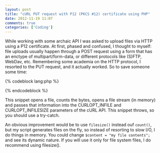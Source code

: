 ```yaml
---
layout: post
title: "cURL PUT request with P12 (PKCS #12) certificate using PHP"
date: 2012-11-19 11:07
comments: true
categories: ['Coding'] 
---
```

While working with some archaic API I was asked to upload files via HTTP using a P12 certificate. At first, phased and confused, I thought to myself: file uploads usually happen through a POST request using a form
that has an enctype of multipart/form-data, or different protocols like (S)FTP, WebDav, etc. Remembering some academia on the HTTP protocol, I resorted to the PUT request, and it actually worked. So to save someone
some time: 

{% codeblock lang:php %}
<?php
$content = file_get_contents("/path/to/file_you_want_to_upload.pdf");
$stream_length = count($content);
$fp = fopen("php://memory", "rw");
fputs($fp, $content);
rewind($fp);
curl_setopt($ch, CURLOPT_URL, $url="http://some.url/file_you_want_to_upload.pdf");
curl_setopt($ch, CURLOPT_RETURNTRANSFER, true);
curl_setopt($ch, CURLOPT_SSLCERT, "/path/to/certfile.p12");
curl_setopt($ch, CURLOPT_SSLCERTTYPE, "P12");
curl_setopt($ch, CURLOPT_SSLKEYPASSWD, "CertFilePassword");
// And if the HTTP endpoint requries HTTP Auth
//curl_setopt($ch, CURLOPT_USERPWD, $cfg['HTTP_AUTH_USER']. ":" . $cfg['HTTP_AUTH_PASS']);
curl_setopt($ch, CURLOPT_PUT, 1);
curl_setopt($ch, CURLOPT_INFILE, $put_file_handle);
curl_setopt($ch, CURLOPT_INFILESIZE, $stream_length);
$result = curl_exec($ch);
if($result === false) {
	throw new Exception("Curl Error on PUT file: ". curl_error($ch));
}
curl_close($ch);
fclose($ch);
?>
{% endcodeblock %}

This snippet opens a file, counts the bytes, opens a file stream (in memory) and passes that information into the CURLOPT_INFILE and CURLOPT_INFILESIZE parameters of the cURL API. This snippet throws, so you should use a try-catch.

An obvious improvement would be to use ```filesize()``` instead ouf ```count()```,
 but my script generates files on the fly, so instead of resorting to slow I/O, I do things in memory. You could change ```$content = "my file contents";``` and see its dynamic nature. If you will use it only for file system files, I do recommend using filesize().
